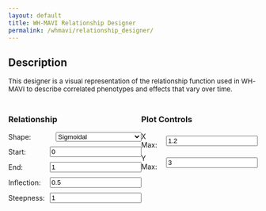 ```yaml
---
layout: default
title: WH-MAVI Relationship Designer
permalink: /whmavi/relationship_designer/
---
```


## Description
<div style="font-size: 0.95em;">This designer is a visual representation of the relationship function used in WH-MAVI to describe correlated phenotypes and effects that vary over time.</div>

<script src="https://cdn.jsdelivr.net/npm/chart.js"></script>

<style>

  h3 {
      text-align: left;
  }
  
  #controls {
    margin-top: 20px;
  }
  
  .control-group {
    margin-bottom: 10px;
    display: flex;
    align-items: center;
  }
  
  .control-group label {
    flex: 1;
    margin-right: 10px;
  }
  
  .control-group select {
    flex: 2;
  }
  
  @media (max-width: 768px) {

    h3 {
        text-align: center;
    }
    
      .control-group {
          flex-direction: column;
      }
  
      .control-group label {
          margin-right: 0;
          margin-bottom: 5px;
      }
  
      .control-group input[type="number"],
      .control-group select {
        flex: none;
        width: 95%;
      }
  }  

  .hidden {
    display: none;
  }
</style>

<canvas id="relationshipChart" width="800" height="400"></canvas>

<div id="controls" style="display: flex; justify-content: space-between;">
  <div id="relationship-controls">
    <h3>Relationship</h3>
    <div class="control-group">
      <label for="shape">Shape:</label>
      <select id="shape" onchange="toggleInputs('1')">
        <option value="sigmoid">Sigmoidal</option>
        <option value="tradeoff">Trade-off</option>
        <option value="sudden">Sudden</option>
        <option value="linear (model)">Linear (model)</option>
        <option value="linear (descriptive)">Linear (descriptive)</option>
        <option value="acceleratingup">Accelerating (positive)</option>
        <option value="deceleratingup">Decelerating (positive)</option>
        <option value="acceleratingdown">Accelerating (negative)</option>
        <option value="deceleratingdown">Decelerating (negative)</option>
      </select>
    </div>
    <div class="control-group" id="start">
      <label for="start">Start:</label>
      <input type="number" id="start" value="0" step="0.01">
    </div>
    <div class="control-group" id="end">
      <label for="end">End:</label>
      <input type="number" id="end" value="1" step="0.01">
    </div>
    <div class="control-group" id="inflection">
      <label for="inflection">Inflection:</label>
      <input type="number" id="inflection" value="0.5" step="0.01">
    </div>
    <div class="control-group" id="steepness">
      <label for="steepness">Steepness:</label>
      <input type="number" id="steepness" value="1" step="0.1">
    </div>
  </div>

  <div id="distribution2-controls">
    <h3>Plot Controls</h3>
    <div class="control-group">
      <label for="xmax">X Max:</label>
      <input type="number" id="xmax" value="1.2" step="0.1">
    </div>
    <div class="control-group">
      <label for="ymax">Y Max:</label>
      <input type="number" id="ymax" value="3" step="0.1">
    </div>
  </div>
</div>

<script>
  let chart;

  function calculateRelationship(x, shape, start, end, inflection, steepness) {
    let yValues = [];

    if (shape === "sigmoid") {
        x.forEach(xi => {
            let y = start + (end - start) / (1 + Math.exp(-steepness * (xi - inflection)));
            yValues.push(y);
        });
    }

    return yValues;
  }

  function plotRelationship() {
    const shape = document.getElementById("shape").value;
    const start = parseFloat(document.getElementById("start").value);
    const end = parseFloat(document.getElementById("end").value);
    const inflection = parseFloat(document.getElementById("inflection").value);
    const steepness = parseFloat(document.getElementById("steepness").value);

    const xmax = parseFloat(document.getElementById("xmax").value);
    const ymax = parseFloat(document.getElementById("ymax").value);

    let x = [];
    for (let i = 0; i <= 100; i += 0.01) {
        x.push(parseFloat(i.toFixed(2)));
    }

    const y = calculateRelationship(x, shape, start, end, inflection, steepness);

    console.log("First 10 values of x:", x.slice(0, 10));
    console.log("First 10 values of y_values:", y.slice(0, 10));
    
    if (!chart) {
      const ctx = document.getElementById("relationshipChart").getContext("2d");
      chart = new Chart(ctx, {
        type: "line",
        data: {
          labels: x,
          datasets: [
            {
              data: y,
              borderColor: "#3498db",
              fill: false,
              pointRadius: 0,
            },
          ],
        },
        options: {
          scales: {
            x: {
              type: "linear",
              position: "bottom",
              title: {
                display: true,
                text: 'Variable 1'
              }
            },
            y: {
              max: ymax,
              title: {
                display: true,
                text: 'Variable 2'
              }
            },
          },
        }
      });
    } else {
      chart.data.labels = x;
      chart.data.datasets[0].data = y;
      chart.options.scales.y.max = ymax;
      chart.update();
    }
  }

  document.querySelectorAll("#controls input, #controls select").forEach((input) => {
    input.addEventListener("input", plotRelationship);
  });

  // Initial plot
  plotRelationship();
</script>
